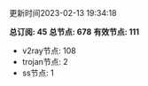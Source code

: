 更新时间2023-02-13 19:34:18

**总订阅: 45**
**总节点: 678**
**有效节点: 111**
- v2ray节点: 108
- trojan节点: 2
- ss节点: 1
